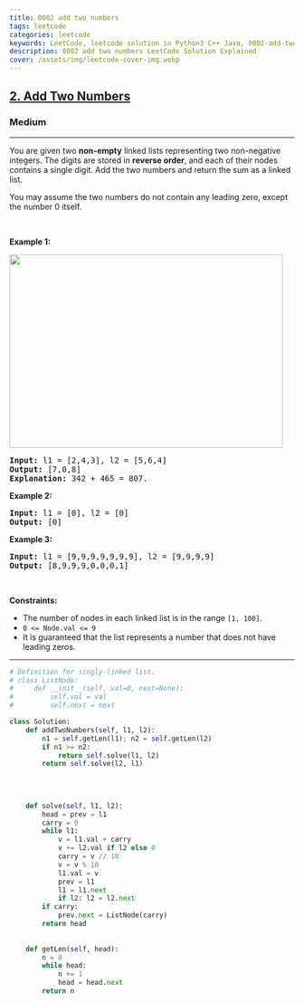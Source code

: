 ```yaml
---
title: 0002 add two numbers
tags: leetcode
categories: leetcode
keywords: LeetCode, leetcode solution in Python3 C++ Java, 0002-add-two-numbers solution
description: 0002 add two numbers LeetCode Solution Explained
cover: /assets/img/leetcode-cover-img.webp
---
```



<h2><a href="https://leetcode.com/problems/add-two-numbers/">2. Add Two Numbers</a></h2><h3>Medium</h3><hr><div><p>You are given two <strong>non-empty</strong> linked lists representing two non-negative integers. The digits are stored in <strong>reverse order</strong>, and each of their nodes contains a single digit. Add the two numbers and return the sum&nbsp;as a linked list.</p>

<p>You may assume the two numbers do not contain any leading zero, except the number 0 itself.</p>

<p>&nbsp;</p>
<p><strong class="example">Example 1:</strong></p>
<img alt="" src="https://assets.leetcode.com/uploads/2020/10/02/addtwonumber1.jpg" style="width: 483px; height: 342px;">
<pre><strong>Input:</strong> l1 = [2,4,3], l2 = [5,6,4]
<strong>Output:</strong> [7,0,8]
<strong>Explanation:</strong> 342 + 465 = 807.
</pre>

<p><strong class="example">Example 2:</strong></p>

<pre><strong>Input:</strong> l1 = [0], l2 = [0]
<strong>Output:</strong> [0]
</pre>

<p><strong class="example">Example 3:</strong></p>

<pre><strong>Input:</strong> l1 = [9,9,9,9,9,9,9], l2 = [9,9,9,9]
<strong>Output:</strong> [8,9,9,9,0,0,0,1]
</pre>

<p>&nbsp;</p>
<p><strong>Constraints:</strong></p>

<ul>
	<li>The number of nodes in each linked list is in the range <code>[1, 100]</code>.</li>
	<li><code>0 &lt;= Node.val &lt;= 9</code></li>
	<li>It is guaranteed that the list represents a number that does not have leading zeros.</li>
</ul>
</div>

---




```python
# Definition for singly-linked list.
# class ListNode:
#     def __init__(self, val=0, next=None):
#         self.val = val
#         self.next = next

class Solution:
    def addTwoNumbers(self, l1, l2):
        n1 = self.getLen(l1); n2 = self.getLen(l2)
        if n1 >= n2:
            return self.solve(l1, l2)
        return self.solve(l2, l1)
    
    
    
    
    def solve(self, l1, l2):
        head = prev = l1
        carry = 0
        while l1:
            v = l1.val + carry
            v += l2.val if l2 else 0
            carry = v // 10
            v = v % 10
            l1.val = v
            prev = l1
            l1 = l1.next
            if l2: l2 = l2.next
        if carry:
            prev.next = ListNode(carry)
        return head
        
        
    def getLen(self, head):
        n = 0
        while head:
            n += 1
            head = head.next
        return n
```
